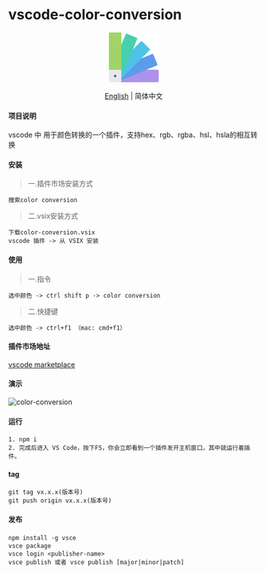 # vscode-color-conversion
<p align="center">
  <img width="100" src="https://github.com/fred-hu/vscode-color-conversion/raw/master/static/colors.png" />
</p>
<p align="center">
  <a href="../README.md">English</a> | 简体中文
</p>

#### 项目说明
vscode 中 用于颜色转换的一个插件，支持hex、rgb、rgba、hsl、hsla的相互转换


#### 安装
>一.插件市场安装方式
>
```
搜索color conversion
```
>二.vsix安装方式
>
```
下载color-conversion.vsix
vscode 插件 -> 从 VSIX 安装
```

#### 使用
>一.指令
>
```
选中颜色 -> ctrl shift p -> color conversion
```
>二.快捷键
>
```
选中颜色 -> ctrl+f1 （mac: cmd+f1）
```

#### 插件市场地址
>
[vscode marketplace](https://marketplace.visualstudio.com/items?itemName=fredu.color-conversion)


#### 演示
>
![color-conversion](https://i.imgur.com/OR38BQy.gif)

#### 运行
```
1. npm i
2. 完成后进入 VS Code，按下F5，你会立即看到一个插件发开主机窗口，其中就运行着插件。
```

#### tag
```
git tag vx.x.x(版本号)
git push origin vx.x.x(版本号)
```

#### 发布
```
npm install -g vsce
vsce package
vsce login <publisher-name>
vsce publish 或者 vsce publish [major|minor|patch]
```